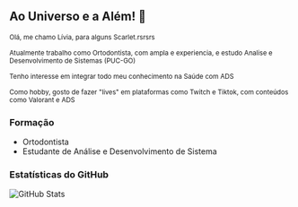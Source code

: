 ## Ao Universo e a Além! 🌛

<sub> Olá, me chamo Lívia, para alguns Scarlet.rsrsrs </sub>

<sub> Atualmente trabalho como Ortodontista, com ampla e experiencia, e estudo Analise e Desenvolvimento de Sistemas (PUC-GO) </sub>

<sub> Tenho interesse em integrar todo meu conhecimento na Saúde com ADS </sub>

<sub> Como hobby, gosto de fazer "lives" em plataformas como Twitch e Tiktok, com conteúdos como Valorant e ADS </sub>

### Formação  
- Ortodontista
- Estudante de Análise e Desenvolvimento de Sistema 

### **Estatísticas do GitHub**

![GitHub Stats](https://github-readme-stats.vercel.app/api?username=LiviaMor&theme=transparent&bg_color=FFF&border_color=30A3DC&show_icons=true&icon_color=30A3DC&title_color=E94D5F&text_color=000)
